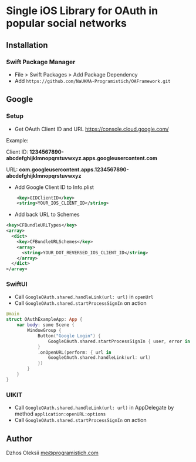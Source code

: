 # Single iOS Library for OAuth in popular social networks

## Installation

### Swift Package Manager

* File > Swift Packages > Add Package Dependency
* Add `https://github.com/NaUKMA-Programistich/OAFramework.git`

## Google

### Setup

* Get OAuth Client ID and URL https://console.cloud.google.com/

Example:

Client ID: **1234567890-abcdefghijklmnopqrstuvwxyz.apps.googleusercontent.com**

URL: **com.googleusercontent.apps.1234567890-abcdefghijklmnopqrstuvwxyz**

* Add Google Client ID to Info.plist
```xml
    <key>GIDClientID</key>
    <string>YOUR_IOS_CLIENT_ID</string>
```

* Add back URL to Schemes
```xml
<key>CFBundleURLTypes</key>
<array>
  <dict>
    <key>CFBundleURLSchemes</key>
    <array>
      <string>YOUR_DOT_REVERSED_IOS_CLIENT_ID</string>
    </array>
  </dict>
</array>

```

### SwiftUI

* Call `GoogleOAuth.shared.handleLink(url: url)` in `openUrl`
* Call `GoogleOAuth.shared.startProcessSignIn` on action

```swift
@main
struct OAuthExampleApp: App {
    var body: some Scene {
        WindowGroup {
            Button("Google Login") {
                GoogleOAuth.shared.startProcessSignIn { user, error in }
            }
            .onOpenURL(perform: { url in
                GoogleOAuth.shared.handleLink(url: url)
            })
        }
    }
}
```

### UIKIT

* Call `GoogleOAuth.shared.handleLink(url: url)` in AppDelegate by method `application:openURL:options`
* Call `GoogleOAuth.shared.startProcessSignIn` on action

## Author
Dzhos Oleksii me@programistich.com
